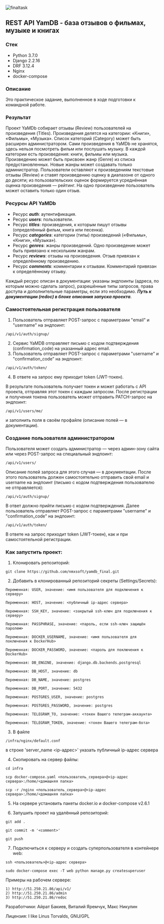 ![finaltask](https://github.com/nmxsoft/yamdb_final/actions/workflows/yamdb_workflow.yml/badge.svg)

## REST API YamDB - база отзывов о фильмах, музыке и книгах

### Стек

- Python 3.7.0
- Django 2.2.16
- DRF 3.12.4
- Nginx
- docker-compose

### Описание

Это практическое задание, выполненное в ходе подготовки к командной работе.

### Результат 

Проект YaMDb собирает отзывы (Review) пользователей на произведения (Titles). Произведения делятся на категории: «Книги», «Фильмы», «Музыка». Список категорий (Category) может быть расширен администратором. Сами произведения в YaMDb не хранятся, здесь нельзя посмотреть фильм или послушать музыку. В каждой категории есть произведения: книги, фильмы или музыка. Произведению может быть присвоен жанр (Genre) из списка предустановленных. Новые жанры может создавать только администратор. Пользователи оставляют к произведениям текстовые отзывы (Review) и ставят произведению оценку в диапазоне от одного до десяти; из пользовательских оценок формируется усреднённая оценка произведения — рейтинг. На одно произведение пользователь может оставить только один отзыв.

### Ресурсы API YaMDb

- Ресурс ***auth***: аутентификация.
- Ресурс ***users***: пользователи.
- Ресурс ***titles***: произведения, к которым пишут отзывы (определённый фильм, книга или песенка).
- Ресурс ***categories***: категории (типы) произведений («Фильмы», «Книги», «Музыка»).
- Ресурс ***genres***: жанры произведений. Одно произведение может быть привязано к нескольким жанрам.
- Ресурс ***reviews***: отзывы на произведения. Отзыв привязан к определённому произведению.
- Ресурс ***comments***: комментарии к отзывам. Комментарий привязан к определённому отзыву.

Каждый ресурс описан в документации: указаны эндпоинты (адреса, по которым можно сделать запрос), разрешённые типы запросов, права доступа и дополнительные параметры, если это необходимо.
***Путь к документации (redoc) в блоке описания запуска проекта***.

### Самостоятельная регистрация пользователя

1. Пользователь отправляет POST-запрос с параметрами "email" и "username" на эндпоинт:
```
/api/v1/auth/signup/
```
2. Сервис YaMDB отправляет письмо с кодом подтверждения (confirmation_code) на указанный адрес email.
3. Пользователь отправляет POST-запрос с параметрами "username" и "confirmation_code" на эндпоинт:
```
/api/v1/auth/token/
```
4. В ответе на запрос ему приходит token (JWT-токен).

В результате пользователь получает токен и может работать с API проекта, отправляя этот токен с каждым запросом. После регистрации и получения токена пользователь может отправить PATCH-запрос на эндпоинт:
```
/api/v1/users/me/
```
и заполнить поля в своём профайле (описание полей — в документации).

### Создание пользователя администратором

Пользователя может создать администратор — через админ-зону сайта или через POST-запрос на специальный эндпоинт:
```
/api/v1/users/
```
Описание полей запроса для этого случая — в документации. После этого пользователь должен самостоятельно отправить свой email и username на эндпоинт (письмо с кодом подтверждения пользователю не отправляется):
```
/api/v1/auth/signup/
```
В ответ должно прийти письмо с кодом подтверждения.
Далее пользователь отправляет POST-запрос с параметрами "username" и "confirmation_code" на эндпоинт:
```
/api/v1/auth/token/
```
В ответе на запрос приходит token (JWT-токен), как и при самостоятельной регистрации.

### Как запустить проект:

1. Клонировать репозиторий:

```
git clone https://github.com/nmxsoft/yamdb_final.git
```

2. Добавить в клонированный репозиторий секреты (Settings/Secrets):

```
Переменная: USER, значение: <имя пользователя для подключения к серверу>
```
```
Переменная: HOST, значение: <публичный ip-адрес сервера>
```
```
Переменная: SSH_KEY, значение: <закрытый ssh-ключ для подключения к серверу>
```
```
Переменная: PASSPHRASE, значение: <пароль, если ssh-ключ защищён паролем>
```
```
Переменная: DOCKER_USERNAME, значение: <имя пользователя для поключения к DockerHub>
```
```
Переменная: DOCKER_PASSWORD, значение: <пароль для поключения к DockerHub>
```
```
Переменная: DB_ENGINE, значение: django.db.backends.postgresql
```
```
Переменная: DB_HOST, значение: db
```
```
Переменная: DB_NAME, значение: postgres
```
```
Переменная: DB_PORT, значение: 5432
```
```
Переменная: POSTGRES_USER, значение: postgres
```
```
Переменная: POSTGRES_PASSWORD, значение: postgres
```
```
Переменная: TELEGRAM_TO, значение: <токен Вашего телеграм-аккаунта>
```
```
Переменная: TELEGRAM_TOKEN, значение: <токен Вашего телеграм-бота>
```

3. В файле 
```
/infra/nginx/default.conf
```
в строке 'server_name <ip-адрес>' указать публичный ip-адрес сервера

4. Скопировать на сервер файлы:

```
cd infra
```
```
scp docker-compose.yaml <пользователь_сервера>@<ip-адрес сервера>:/home/<домашняя папка>
```
```
scp -r /nginx <пользователь_сервера>@<ip-адрес сервера>:/home/<домашняя папка>
```
5. На сервере установить пакеты docker.io и docker-compose v2.6.1

6. Запушить проект на удалённый репозиторий:

```
git add .
```
```
git commit -m '<comment>'
```
```
git push
```

7. Подключиться к серверу и создать суперпользователя в контейнере web:

```
ssh <пользователь>@<ip-адрес сервера>
```
```
sudo docker-compose exec -T web python manage.py createsuperuser
```

Примеры на рабочем сервере:

	1) http://51.250.21.86/api/v1/
	2) http://51.250.21.86/admin
	3) http://51.250.21.86/redoc


Разработчики:
	Айрат Бакиев, Виталий Яремчук, Макс Никулин
	
Лицензия:
		I like Linus Torvalds, GNU/GPL
		